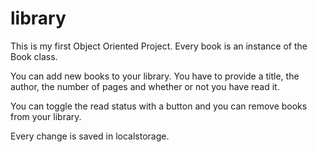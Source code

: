 # library

This is my first Object Oriented Project. Every book is an instance of the Book class.

You can add new books to your library. You have to provide a title, the author, the number of pages and whether or not you have read it.

You can toggle the read status with a button and you can remove books from your library.

Every change is saved in localstorage.

